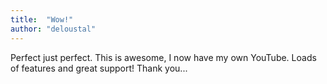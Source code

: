 ```yaml
---
title:  "Wow!"
author: "deloustal"
---
```

Perfect just perfect. This is awesome, I now have my own YouTube. Loads of features and great support! Thank you...
